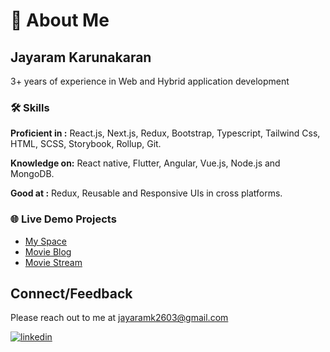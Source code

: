 # 🚀 About Me

## Jayaram Karunakaran

3+ years of experience in Web and Hybrid application development

### 🛠 Skills

**Proficient in :**  React.js, Next.js, Redux, Bootstrap, Typescript, Tailwind Css, HTML, SCSS, Storybook, Rollup, Git.

**Knowledge on:** React native, Flutter, Angular, Vue.js, Node.js and MongoDB.

**Good at :** Redux, Reusable and Responsive UIs in cross platforms.

### 🌐 Live Demo Projects

 - [My Space](https://my-space-jayjarvis.vercel.app)
 - [Movie Blog](https://movies-blog-jayjarvis.vercel.app/)
 - [Movie Stream](https://movie-stream-jayjarvis.vercel.app)

## Connect/Feedback

Please reach out to me at jayaramk2603@gmail.com

[![linkedin](https://img.shields.io/badge/linkedin-0A66C2?style=for-the-badge&logo=linkedin&logoColor=white)](https://www.linkedin.com/in/jayaram-karunakaran/)
